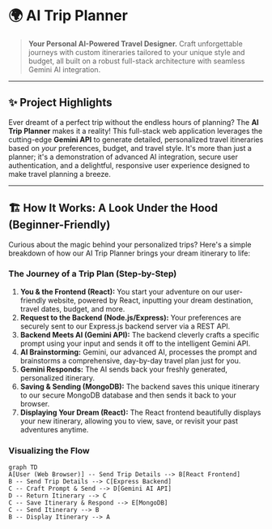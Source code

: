 # 🌍 AI Trip Planner

> **Your Personal AI-Powered Travel Designer.**
> Craft unforgettable journeys with custom itineraries tailored to your unique style and budget, all built on a robust full-stack architecture with seamless Gemini AI integration.

---

## ✨ Project Highlights

Ever dreamt of a perfect trip without the endless hours of planning? The **AI Trip Planner** makes it a reality! This full-stack web application leverages the cutting-edge **Gemini API** to generate detailed, personalized travel itineraries based on *your* preferences, budget, and travel style. It's more than just a planner; it's a demonstration of advanced AI integration, secure user authentication, and a delightful, responsive user experience designed to make travel planning a breeze.

---

## 🏗️ How It Works: A Look Under the Hood (Beginner-Friendly)

Curious about the magic behind your personalized trips? Here's a simple breakdown of how our AI Trip Planner brings your dream itinerary to life:

### The Journey of a Trip Plan (Step-by-Step)

1.  **You & the Frontend (React):** You start your adventure on our user-friendly website, powered by React, inputting your dream destination, travel dates, budget, and more.
2.  **Request to the Backend (Node.js/Express):** Your preferences are securely sent to our Express.js backend server via a REST API.
3.  **Backend Meets AI (Gemini API):** The backend cleverly crafts a specific prompt using your input and sends it off to the intelligent Gemini API.
4.  **AI Brainstorming:** Gemini, our advanced AI, processes the prompt and brainstorms a comprehensive, day-by-day travel plan just for you.
5.  **Gemini Responds:** The AI sends back your freshly generated, personalized itinerary.
6.  **Saving & Sending (MongoDB):** The backend saves this unique itinerary to our secure MongoDB database and then sends it back to your browser.
7.  **Displaying Your Dream (React):** The React frontend beautifully displays your new itinerary, allowing you to view, save, or revisit your past adventures anytime.

### Visualizing the Flow

```mermaid
graph TD
A[User (Web Browser)] -- Send Trip Details --> B[React Frontend]
B -- Send Trip Details --> C[Express Backend]
C -- Craft Prompt & Send --> D[Gemini AI API]
D -- Return Itinerary --> C
C -- Save Itinerary & Respond --> E[MongoDB]
C -- Send Itinerary --> B
B -- Display Itinerary --> A